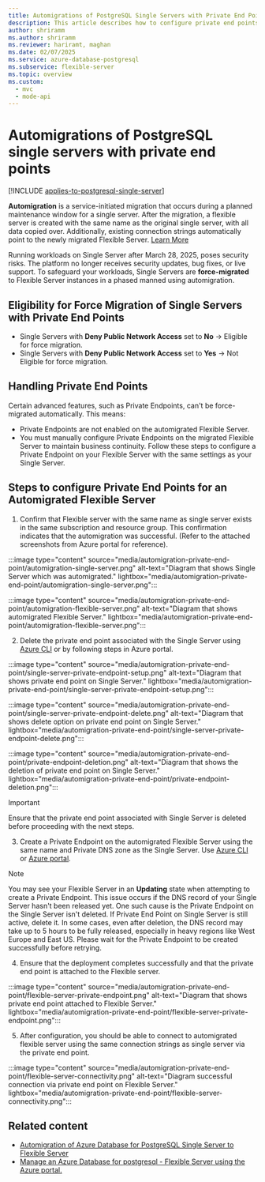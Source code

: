 ```yaml
---
title: Automigrations of PostgreSQL Single Servers with Private End Points
description: This article describes how to configure private end points for an automigrated Azure Database for PostgreSQL Flexible Server instance.
author: shriramm
ms.author: shriramm
ms.reviewer: hariramt, maghan
ms.date: 02/07/2025
ms.service: azure-database-postgresql
ms.subservice: flexible-server
ms.topic: overview
ms.custom:
  - mvc
  - mode-api
---
```


# Automigrations of PostgreSQL single servers with private end points

[!INCLUDE [applies-to-postgresql-single-server](../includes/applies-to-postgresql-single-server.md)]

**Automigration** is a service-initiated migration that occurs during a planned maintenance window for a single server. After the migration, a flexible server is created with the same name as the original single server, with all data copied over. Additionally, existing connection strings automatically point to the newly migrated Flexible Server. [Learn More](./automigration-single-to-flexible-postgresql.md)

Running workloads on Single Server after March 28, 2025, poses security risks. The platform no longer receives security updates, bug fixes, or live support. To safeguard your workloads, Single Servers are **force-migrated** to Flexible Server instances in a phased manned using automigration.

## Eligibility for Force Migration of Single Servers with Private End Points

 - Single Servers with **Deny Public Network Access** set to **No** → Eligible for force migration. 
 - Single Servers with **Deny Public Network Access** set to **Yes** → Not Eligible for force migration.

## Handling Private End Points
Certain advanced features, such as Private Endpoints, can't be force-migrated automatically. This means:
 - Private Endpoints are not enabled on the automigrated Flexible Server.
 - You must manually configure Private Endpoints on the migrated Flexible Server to maintain business continuity. Follow these steps to configure a Private Endpoint on your Flexible Server with the same settings as your Single Server.

## Steps to configure Private End Points for an Automigrated Flexible Server
 1. Confirm that Flexible server with the same name as single server exists in the same subscription and resource group. This confirmation indicates that the automigration was successful. (Refer to the attached screenshots from Azure portal for reference).
 
 :::image type="content" source="media/automigration-private-end-point/automigration-single-server.png" alt-text="Diagram that shows Single Server which was automigrated." lightbox="media/automigration-private-end-point/automigration-single-server.png":::
 
 :::image type="content" source="media/automigration-private-end-point/automigration-flexible-server.png" alt-text="Diagram that shows automigrated Flexible Server." lightbox="media/automigration-private-end-point/automigration-flexible-server.png":::

 2. Delete the private end point associated with the Single Server using [Azure CLI](https://learn.microsoft.com/cli/azure/postgres/server/private-endpoint-connection?view=azure-cli-latest#az-postgres-server-private-endpoint-connection-delete) or by following steps in Azure portal.
 
 :::image type="content" source="media/automigration-private-end-point/single-server-private-endpoint-setup.png" alt-text="Diagram that shows private end point on Single Server." lightbox="media/automigration-private-end-point/single-server-private-endpoint-setup.png":::
 
 :::image type="content" source="media/automigration-private-end-point/single-server-private-endpoint-delete.png" alt-text="Diagram that shows delete option on private end point on Single Server." lightbox="media/automigration-private-end-point/single-server-private-endpoint-delete.png":::

 :::image type="content" source="media/automigration-private-end-point/private-endpoint-deletion.png" alt-text="Diagram that shows the deletion of private end point on Single Server." lightbox="media/automigration-private-end-point/private-endpoint-deletion.png":::

> [!IMPORTANT]  
> Ensure that the private end point associated with Single Server is deleted before proceeding with the next steps.

 3. Create a Private Endpoint on the automigrated Flexible Server using the same name and Private DNS zone as the Single Server. Use [Azure CLI](../flexible-server/how-to-networking-servers-deployed-public-access-add-private-endpoint.md?tabs=cli-add-private-endpoint-connection) or [Azure portal](../flexible-server/how-to-networking-servers-deployed-public-access-add-private-endpoint.md?tabs=portal-add-private-endpoint-connections). 

> [!NOTE]  
> You may see your Flexible Server in an **Updating** state when attempting to create a Private Endpoint. This issue occurs if the DNS record of your Single Server hasn't been released yet. One such cause is the Private Endpoint on the Single Server isn't deleted. If Private End Point on Single Server is still active, delete it.
> In some cases, even after deletion, the DNS record may take up to 5 hours to be fully released, especially in heavy regions like West Europe and East US. Please wait for the Private Endpoint to be created successfully before retrying.

 4. Ensure that the deployment completes successfully and that the private end point is attached to the Flexible server.

 :::image type="content" source="media/automigration-private-end-point/flexible-server-private-endpoint.png" alt-text="Diagram that shows private end point attached to Flexible Server." lightbox="media/automigration-private-end-point/flexible-server-private-endpoint.png":::

 5. After configuration, you should be able to connect to automigrated flexible server using the same connection strings as single server via the private end point. 

 :::image type="content" source="media/automigration-private-end-point/flexible-server-connectivity.png" alt-text="Diagram successful connection via private end point on Flexible Server." lightbox="media/automigration-private-end-point/flexible-server-connectivity.png":::

## Related content

- [Automigration of Azure Database for PostgreSQL Single Server to Flexible Server](../migrate/automigration-single-to-flexible-postgresql.md)  
- [Manage an Azure Database for postgresql - Flexible Server using the Azure portal.](../flexible-server/how-to-manage-server-portal.md)
